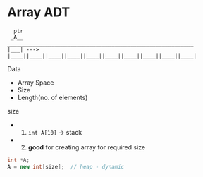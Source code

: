 # Array ADT

```
  ptr
 _A__        ___________________________________________________________
|___| --->  |____||____||____||____||____||____||____||____||____||____|

```

Data
- Array Space
- Size
- Length(no. of elements)

size
- 1. `int A[10]` -> stack
- 2. **good** for creating array for required size
```C++
int *A;
A = new int[size];  // heap - dynamic
```